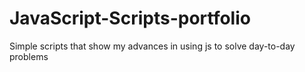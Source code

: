 # JavaScript-Scripts-portfolio
Simple scripts that show my advances in using js to solve day-to-day problems
